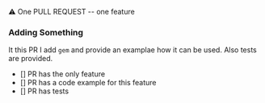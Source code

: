:warning: One PULL REQUEST -- one feature

### Adding Something

It this PR I add `gem` and provide an examplae how it can be used. Also tests are provided.

- [] PR has the only feature
- [] PR has a code example for this feature
- [] PR has tests
